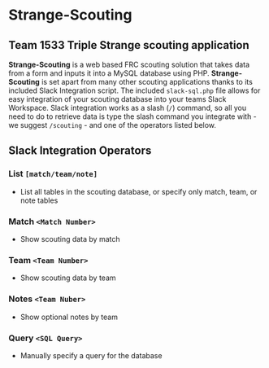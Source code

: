 # Strange-Scouting
## Team 1533 Triple Strange scouting application

**Strange-Scouting** is a web based FRC scouting solution that takes data from a form and inputs it into a MySQL database using PHP. **Strange-Scouting** is set apart from many other scouting applications thanks to its included Slack Integration script. The included `slack-sql.php` file allows for easy integration of your scouting database into your teams Slack Workspace. Slack integration works as a slash (`/`) command, so all you need to do to retrieve data is type the slash command you integrate with - we suggest `/scouting` - and one of the operators listed below.

## Slack Integration Operators

### List `[match/team/note]`
 - List all tables in the scouting database, or specify only match, team, or note tables
  
### Match `<Match Number>`
 - Show scouting data by match

### Team `<Team Number>`
 - Show scouting data by team

### Notes `<Team Nuber>`
 - Show optional notes by team
 
 ### Query `<SQL Query>`
  - Manually specify a query for the database
